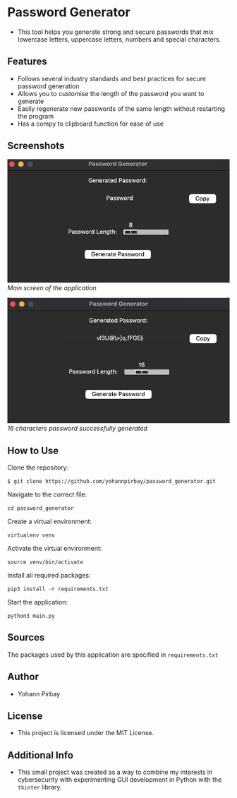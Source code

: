 # Password Generator

- This tool helps you generate strong and secure passwords that mix lowercase letters, uppercase letters, numbers and special characters.

## Features
- Follows several industry standards and best practices for secure password generation
- Allows you to customise the length of the password you want to generate
- Easily regenerate new passwords of the same length without restarting the program
- Has a compy to clipboard function for ease of use

## Screenshots
![Main screen](main_screen.png)
*Main screen of the application*

![Password successfully generated](generated_password.png)
*16 characters password successfully generated*

## How to Use
 Clone the repository: 
 ```
$ git clone https://github.com/yohannpirbay/password_generator.git
```
Navigate to the correct file: 
```
cd password_generator
```

Create a virtual environment: 
```
virtualenv venv
```

Activate the virtual environment: 
```
source venv/bin/activate
```

Install all required packages: 
```
pip3 install -r requirements.txt
```

Start the application: 
```
python3 main.py 
```

## Sources
The packages used by this application are specified in `requirements.txt`

## Author
- Yohann Pirbay

## License
- This project is licensed under the MIT License.

## Additional Info
- This small project was created as a way to combine my interests in cybersecurity with experimenting GUI development in Python with the `tkinter` library. 

